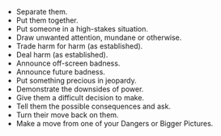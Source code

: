 * Separate them.
* Put them together.
* Put someone in a high-stakes situation.
* Draw unwanted attention, mundane or otherwise.
* Trade harm for harm (as established).
* Deal harm (as established).
* Announce off-screen badness.
* Announce future badness.
* Put something precious in jeopardy.
* Demonstrate the downsides of power.
* Give them a difficult decision to make.
* Tell them the possible consequences and ask.
* Turn their move back on them.
* Make a move from one of your Dangers or Bigger Pictures.